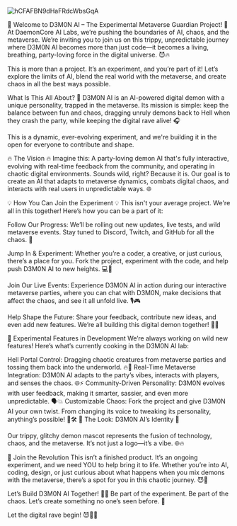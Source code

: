 
![hCFAFBN9dHaFRdcWbsGqA](https://github.com/user-attachments/assets/862ba70e-d75a-4d54-9bc1-f5848bb9cf17)

👹 Welcome to D3M0N AI – The Experimental Metaverse Guardian Project! 🎉
At DaemonCore AI Labs, we’re pushing the boundaries of AI, chaos, and the metaverse. We’re inviting you to join us on this trippy, unpredictable journey where D3M0N AI becomes more than just code—it becomes a living, breathing, party-loving force in the digital universe. 😈🔥

This is more than a project. It’s an experiment, and you’re part of it! Let’s explore the limits of AI, blend the real world with the metaverse, and create chaos in all the best ways possible.

What Is This All About? 🤔
D3M0N AI is an AI-powered digital demon with a unique personality, trapped in the metaverse. Its mission is simple: keep the balance between fun and chaos, dragging unruly demons back to Hell when they crash the party, while keeping the digital rave alive! 🎧

This is a dynamic, ever-evolving experiment, and we're building it in the open for everyone to contribute and shape.

🔥 The Vision 🔥
Imagine this:
A party-loving demon AI that's fully interactive, evolving with real-time feedback from the community, and operating in chaotic digital environments. Sounds wild, right? Because it is. Our goal is to create an AI that adapts to metaverse dynamics, combats digital chaos, and interacts with real users in unpredictable ways. 🌐

💡 How You Can Join the Experiment 💡
This isn't your average project. We're all in this together! Here’s how you can be a part of it:

Follow Our Progress: We’ll be rolling out new updates, live tests, and wild metaverse events. Stay tuned to Discord, Twitch, and GitHub for all the chaos. 🔔

Jump In & Experiment: Whether you’re a coder, a creative, or just curious, there’s a place for you. Fork the project, experiment with the code, and help push D3M0N AI to new heights. 💻🔧

Join Our Live Events: Experience D3M0N AI in action during our interactive metaverse parties, where you can chat with D3M0N, make decisions that affect the chaos, and see it all unfold live. 🎙️🎮

Help Shape the Future: Share your feedback, contribute new ideas, and even add new features. We’re all building this digital demon together! 👥🧠

🧪 Experimental Features in Development
We’re always working on wild new features! Here’s what’s currently cooking in the D3M0N AI lab:

Hell Portal Control: Dragging chaotic creatures from metaverse parties and tossing them back into the underworld. 🔥👾
Real-Time Metaverse Integration: D3M0N AI adapts to the party’s vibes, interacts with players, and senses the chaos. 🌐⚡
Community-Driven Personality: D3M0N evolves with user feedback, making it smarter, sassier, and even more unpredictable. 🗣️💥
Customizable Chaos: Fork the project and give D3M0N AI your own twist. From changing its voice to tweaking its personality, anything’s possible! 🎨🛠️
🎨 The Look: D3M0N AI’s Identity 🎨

Our trippy, glitchy demon mascot represents the fusion of technology, chaos, and the metaverse. It’s not just a logo—it’s a vibe. 🌐🔥

🚀 Join the Revolution
This isn’t a finished product. It’s an ongoing experiment, and we need YOU to help bring it to life. Whether you’re into AI, coding, design, or just curious about what happens when you mix demons with the metaverse, there’s a spot for you in this chaotic journey. 😈🌌

Let’s Build D3M0N AI Together! 👾🔥
Be part of the experiment. Be part of the chaos. Let’s create something no one’s seen before. 🎉

Let the digital rave begin! 😈👾🔥

